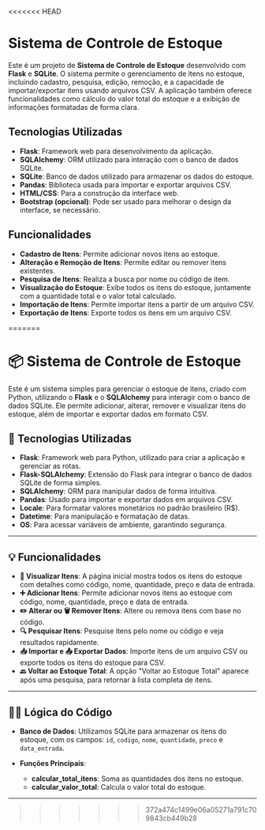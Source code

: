 <<<<<<< HEAD
# Sistema de Controle de Estoque

Este é um projeto de **Sistema de Controle de Estoque** desenvolvido com **Flask** e **SQLite**. O sistema permite o gerenciamento de itens no estoque, incluindo cadastro, pesquisa, edição, remoção, e a capacidade de importar/exportar itens usando arquivos CSV. A aplicação também oferece funcionalidades como cálculo do valor total do estoque e a exibição de informações formatadas de forma clara.

## Tecnologias Utilizadas

- **Flask**: Framework web para desenvolvimento da aplicação.
- **SQLAlchemy**: ORM utilizado para interação com o banco de dados SQLite.
- **SQLite**: Banco de dados utilizado para armazenar os dados do estoque.
- **Pandas**: Biblioteca usada para importar e exportar arquivos CSV.
- **HTML/CSS**: Para a construção da interface web.
- **Bootstrap (opcional)**: Pode ser usado para melhorar o design da interface, se necessário.

## Funcionalidades

- **Cadastro de Itens**: Permite adicionar novos itens ao estoque.
- **Alteração e Remoção de Itens**: Permite editar ou remover itens existentes.
- **Pesquisa de Itens**: Realiza a busca por nome ou código de item.
- **Visualização do Estoque**: Exibe todos os itens do estoque, juntamente com a quantidade total e o valor total calculado.
- **Importação de Itens**: Permite importar itens a partir de um arquivo CSV.
- **Exportação de Itens**: Exporte todos os itens em um arquivo CSV.

=======
# 📦 Sistema de Controle de Estoque

Este é um sistema simples para gerenciar o estoque de itens, criado com Python, utilizando o **Flask** e o **SQLAlchemy** para interagir com o banco de dados SQLite. Ele permite adicionar, alterar, remover e visualizar itens do estoque, além de importar e exportar dados em formato CSV.

## 🔧 Tecnologias Utilizadas

- **Flask**: Framework web para Python, utilizado para criar a aplicação e gerenciar as rotas.
- **Flask-SQLAlchemy**: Extensão do Flask para integrar o banco de dados SQLite de forma simples.
- **SQLAlchemy**: ORM para manipular dados de forma intuitiva.
- **Pandas**: Usado para importar e exportar dados em arquivos CSV.
- **Locale**: Para formatar valores monetários no padrão brasileiro (R$).
- **Datetime**: Para manipulação e formatação de datas.
- **OS**: Para acessar variáveis de ambiente, garantindo segurança.

---

## 💡 Funcionalidades

- **👀 Visualizar Itens**: A página inicial mostra todos os itens do estoque com detalhes como código, nome, quantidade, preço e data de entrada.
- **➕ Adicionar Itens**: Permite adicionar novos itens ao estoque com código, nome, quantidade, preço e data de entrada.
- **✏️ Alterar ou 🗑️ Remover Itens**: Altere ou remova itens com base no código.
- **🔍 Pesquisar Itens**: Pesquise itens pelo nome ou código e veja resultados rapidamente.
- **📥 Importar e 📤 Exportar Dados**: Importe itens de um arquivo CSV ou exporte todos os itens do estoque para CSV.
- **🔙 Voltar ao Estoque Total**: A opção "Voltar ao Estoque Total" aparece após uma pesquisa, para retornar à lista completa de itens.

---

## 🧑‍💻 Lógica do Código

- **Banco de Dados**: Utilizamos SQLite para armazenar os itens do estoque, com os campos: `id`, `codigo`, `nome`, `quantidade`, `preco` e `data_entrada`.
  
- **Funções Principais**:
  - **calcular_total_itens**: Soma as quantidades dos itens no estoque.
  - **calcular_valor_total**: Calcula o valor total do estoque.


---
>>>>>>> 372a474c1499e06a05271a791c709843cb449b28
